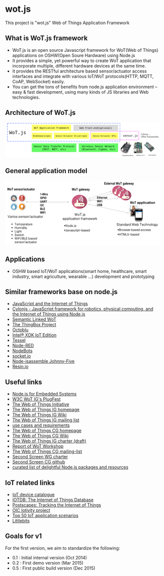 wot.js
======

This project is "wot.js" Web of Things Application Framework

## What is WoT.js framework

* WoT.js is an open source Javascript framework for WoT(Web of Things) applications on OSHW(Open Soure Hardware) using Node.js
* It provides a simple, yet powerful way to create WoT application that incorporate multiple, different hardware devices at the same time. 
* It provides the RESTful architecture based sensor/actuator access interfaces and integrate with various IoT/WoT protocols(HTTP, MQTT, CoAP, WebSocket) easily. 
* You can get the tons of benefits from node.js application environment – easy & fast  development, using many kinds of JS libraries and Web technologies.  

## Architecture of WoT.js 

![architecture](https://raw.githubusercontent.com/hollobit/wot.js/master/images/wotjs-arch.png)

## General application model  

![application model](https://raw.githubusercontent.com/hollobit/wot.js/master/images/wotjs-model.png)

## Applications 

* OSHW based IoT/WoT applications(smart home, healthcare, smart industry, smart agriculture, wearable …) development and prototyping

## Similar frameworks base on node.js 
* [JavaScript and the Internet of Things](http://postscapes.com/javascript-and-the-internet-of-things)
* [Cylonjs - JavaScript framework for robotics, physical computing, and the Internet of Things using Node.js](http://cylonjs.com/)
* [Semantic Linked WoT](https://github.com/w3c/web-of-things-framework)
* [The ThingBox Project](http://thethingbox.io/) 
* [Octoblu](http://developer.octoblu.com/) 
* [Intel® XDK IoT Edition ](https://software.intel.com/en-us/node/531745)
* [Tessel](https://tessel.io/) 
* [Node-RED](http://nodered.org/)
* [NodeBots](http://nodebots.io/)
* [socket.io](http://socket.io/) 
* [Node-isassemble Johnny-Five](https://github.com/rwaldron/johnny-five) 
* [Resin.io](https://resin.io/) 

## Useful links
* [Node.js for Embedded Systems](http://embeddednodejs.com/chapters.html)
* [W3C WoT IG's PlugFest](https://github.com/w3c/wot/tree/master/plugfest)
* [The Web of Things Initiative](http://www.w3.org/WoT/)
* [The Web of Things IG homepage](http://www.w3.org/WoT/IG/)
* [The Web of Things IG Wiki](http://www.w3.org/WoT/IG/wiki/Main_Page) 
* [The Web of Things IG mailing list](https://lists.w3.org/Archives/Public/public-wot-ig/)
* [use cases and requirements](http://hollobit.github.io/wot-req/)
* [The Web of Things CG homepage](http://www.w3.org/community/wot/)
* [The Web of Things CG Wiki](http://www.w3.org/community/wot/wiki/Main_Page)
* [The Web of Things IG charter (draft)](http://www.w3.org/2014/09/wot-ig-charter.html)
* [Report of WoT Workshop](http://www.w3.org/2014/02/wot/report.html)
* [The Web of Things CG mailing-list](http://lists.w3.org/Archives/Public/public-web-of-things/)
* [Second Screen WG charter](http://www.w3.org/2014/secondscreen/charter.html) 
* [Second Screen CG github](https://github.com/webscreens/) 
* [curated list of delightful Node.js packages and resources](https://github.com/sindresorhus/awesome-nodejs)

## IoT related links
* [IoT device catalogue](http://iotlist.co/) 
* [IOTDB: The Internet of Things Database](https://iotdb.org/)
* [Postscapes: Tracking the Internet of Things](http://postscapes.com/)
* [OIC Iotivity project](https://www.iotivity.org/) 
* [Top 50 IoT application scenarios](http://www.libelium.com/top_50_iot_sensor_applications_ranking/)
* [Littlebits](http://littlebits.cc/kits/smart-home-kit)

## Goals for v1

For the first version, we aim to standardize the following: 

* 0.1 : Initial internal version (Oct 2014) 
* 0.2 : First demo version (Mar 2015) 
* 0.5 : First public build version (Dec 2015)
